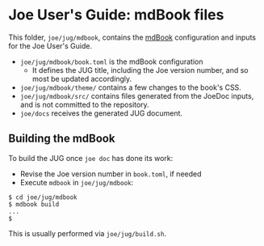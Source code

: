 # Joe User's Guide: mdBook files

This folder, `joe/jug/mdbook`, contains the 
[mdBook](https://rust-lang.github.io/mdBook/)
configuration and inputs for the Joe User's Guide.

- `joe/jug/mdbook/book.toml` is the mdBook configuration
  - It defines the JUG title, including the Joe version number, and so most
    be updated accordingly.
- `joe/jug/mdbook/theme/` contains a few changes to the book's CSS.
- `joe/jug/mdbook/src/` contains files generated from the JoeDoc inputs, and is not committed
  to the repository.
- `joe/docs` receives the generated JUG document.

## Building the mdBook

To build the JUG once `joe doc` has done its work:

- Revise the Joe version number in `book.toml`, if needed
- Execute `mdbook` in `joe/jug/mdbook`:

```shell
$ cd joe/jug/mdbook
$ mdbook build
...
$
```

This is usually performed via `joe/jug/build.sh`.

